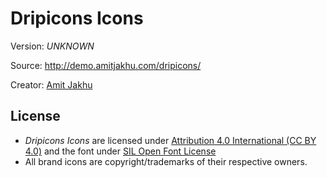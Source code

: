 # Dripicons Icons

Version: *UNKNOWN*

Source: http://demo.amitjakhu.com/dripicons/

Creator: [Amit Jakhu](www.amitjakhu.com)


## License

- *Dripicons Icons* are licensed under [Attribution 4.0 International (CC BY 4.0)](http://creativecommons.org/licenses/by/4.0/) and the font under [SIL Open Font License](http://scripts.sil.org/cms/scripts/page.php?site_id=nrsi&id=OFL)
- All brand icons are copyright/trademarks of their respective owners.
